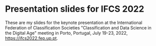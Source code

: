 # Presentation slides for IFCS 2022

These are my slides for the keynote presentation at the  International Federation of Classification Societies "Classification and Data Science in the Digital Age" meeting in Porto, Portugal, July 19-23, 2022, 
https://ifcs2022.fep.up.pt.
